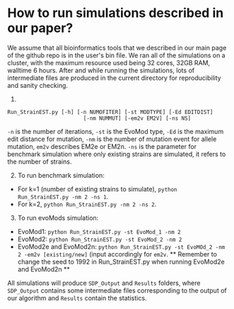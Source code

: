 # How to run simulations described in our paper?
We assume that all bioinformatics tools that we described in our main page of the github repo is in the user's bin file. We ran all of the simulations on a cluster, with the maximum resource used being 32 cores, 32GB RAM, walltime 6 hours. After and while running the simulations, lots of intermediate files are produced in the current directory for reproducibility and sanity checking. 

1. 
```
Run_StrainEST.py [-h] [-n NUMOFITER] [-st MODTYPE] [-Ed EDITDIST]
                        [-nm NUMMUT] [-em2v EM2V] [-ns NS]
```

`-n` is the number of iterations, `-st` is the EvoMod type, `-Ed` is the maximum edit distance for mutation, `-nm` is the number of mutation event for allele mutation, `em2v` describes EM2e or EM2n. `-ns` is the parameter for benchmark simulation where only existing strains are simulated, it refers to the number of strains.

2. To run benchmark simulation:
* For k=1 (number of existing strains to simulate), `python Run_StrainEST.py -nm 2 -ns 1`.
* For k=2, `python Run_StrainEST.py -nm 2 -ns 2`.

3. To run evoMods simulation:
* EvoMod1: `python Run_StrainEST.py -st EvoMod_1 -nm 2`
* EvoMod2: `python Run_StrainEST.py -st EvoMod_2 -nm 2`
* EvoMod2e and EvoMod2n: `python Run_StrainEST.py -st EvoMOd_2 -nm 2 -em2v [existing/new]` (input accordingly for `em2v`. ** Remember to change the seed to 1992 in Run_StrainEST.py when running EvoMod2e and EvoMod2n **

All simulations will produce `SDP_Output` and `Results` folders, where `SDP_Output` contains some intermediate files corresponding to the output of our algorithm and `Results` contain the statistics.
